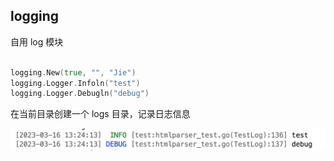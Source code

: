 ## logging

自用 log 模块

```go

logging.New(true, "", "Jie")   
logging.Logger.Infoln("test")
logging.Logger.Debugln("debug")

```

在当前目录创建一个 logs 目录，记录日志信息

![image-20230316132709613](images/image-20230316132709613.png)
